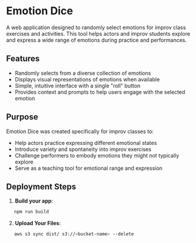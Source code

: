 # Emotion Dice

A web application designed to randomly select emotions for improv class exercises and activities. This tool helps actors and improv students explore and express a wide range of emotions during practice and performances.

## Features

- Randomly selects from a diverse collection of emotions
- Displays visual representations of emotions when available
- Simple, intuitive interface with a single "roll" button
- Provides context and prompts to help users engage with the selected emotion

## Purpose

Emotion Dice was created specifically for improv classes to:
- Help actors practice expressing different emotional states
- Introduce variety and spontaneity into improv exercises
- Challenge performers to embody emotions they might not typically explore
- Serve as a teaching tool for emotional range and expression

## Deployment Steps

1. **Build your app**:
```bash
   npm run build 
```

2. **Upload Your Files**:
```bash
   aws s3 sync dist/ s3://<bucket-name> --delete
```
